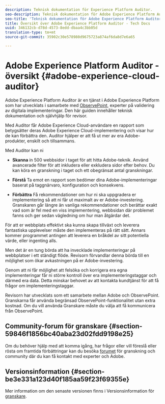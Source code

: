 ```yaml
---
description: Teknisk dokumentation för Experience Platform Auditor.
seo-description: Teknisk dokumentation för Adobe Experience Platform Auditor.
seo-title: 'Teknisk dokumentation för Adobe Experience Platform Auditor '
title: Översikt över Adobe Experience Platform Auditor - Tech Docs
uuid: 346132cb-d78d-4573-8edd-dbaa4c3bb05d
translation-type: tm+mt
source-git-commit: 35902c30e578980d9675723a874af6da8d7e6a65

---
```



# Adobe Experience Platform Auditor - översikt {#adobe-experience-cloud-auditor}

Adobe Experience Platform Auditor är en tjänst i Adobe Experience Platform som har utvecklats i samarbete med [ObservePoint](https://www.observepoint.com/), experter på validering av digitala implementeringar. Den här guiden innehåller teknisk dokumentation och självhjälp för revisor.

Med Auditor får Adobe Experience Cloud-användare en rapport som betygsätter deras Adobe Experience Cloud-implementering och visar hur de kan förbättra den. Auditor hjälper er att få ut mer av era Adobe-produkter, enskilt och tillsammans.

Med Auditor kan ni

* **Skanna** in 500 webbsidor i taget för att hitta Adobe-teknik. Använd avancerade filter för att inkludera eller exkludera sidor efter behov. Du kan köra en granskning i taget och ett obegränsat antal granskningar.

* **Förstå** Ta emot en rapport som bedömer dina Adobe-implementeringar baserat på taggnärvaro, konfiguration och konsekvens.

* **Förbättra** Få rekommendationer om hur ni ska uppgradera er implementering så att ni får ut maximalt av er Adobe-investering. Granskaren går längre än vanliga rekommendationer och berättar exakt vad som är fel med en viss implementering, webbsidan där problemet fanns och ger sedan vägledning om hur man åtgärdar det.

För att er webbplats effektivt ska kunna skapa tillväxt och leverera fantastiska upplevelser måste den implementeras på rätt sätt. Annars kommer programmet antingen att leverera en bråkdel av sitt potentiella värde, eller ingenting alls.

Men det är en tung börda att ha invecklade implementeringar på webbplatser i ett ständigt flöde. Revisorn förvandlar denna börda till en möjlighet som ökar avkastningen på er Adobe-investering.

Genom att ni får möjlighet att felsöka och korrigera era egna implementeringar får ni större kontroll över era implementeringstaggar och därmed era data. Detta minskar behovet av att kontakta kundtjänst för att få frågor om implementeringstaggar.

Revisorn har utvecklats som ett samarbete mellan Adobe och ObservePoint. Granskarna får använda begränsad ObservePoint-funktionalitet utan extra kostnad. Om du vill använda Granskare måste du välja att få kommunicera från ObservePoint.

## Community-forum för granskare {#section-59846f1856bc40aba23d02fdd9198e25}

Om du behöver hjälp med att komma igång, har frågor eller vill föreslå eller rösta om framtida förbättringar kan du besöka [forumet](https://forums.adobe.com/community/experience-cloud/platform/core-services/activation-service/auditor) för granskning och community där du kan få kontakt med experter och Adobe.

## Versionsinformation {#section-be3e331a123d40f185aa59f23f69355e}

Mer information om den senaste versionen finns i Versionsinformation för [granskare](release-notes.md#topic-8fa9e41bc3a54240b1873cebe36b75b1).
